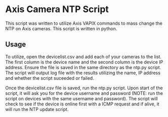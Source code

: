 # Axis Camera NTP Script 
This script was written to utilize Axis VAPIX commands to mass change the NTP on Axis cameras. This script is written in python. 

## Usage
To utilize, open the devicelist.csv and add each of your cameras to the list. The first column is the device name and the second column is the device IP address. Ensure the file is saved in the same directory as the ntp.py script. The script will output log file with the results utilizing the name, IP address and whether the script suceeded or failed.

Once the devicelist.csv file is saved, run the ntp.py script. Upon start of the script, it will ask you for the device username and password (NOTE: run the script on devices with the same username and password). The script will check to see if the device is online first with a ICMP request and if alive, it will run the NTP update script. 